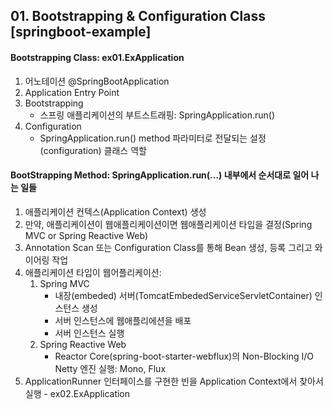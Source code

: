 ## 01. Bootstrapping & Configuration Class [springboot-example]

#### Bootstrapping Class: ex01.ExApplication
1. 어노테이션 @SpringBootApplication
2. Application Entry Point
3. Bootstrapping 
   - 스프링 애플리케이션의 부트스트래핑: SpringApplication.run()
4. Configuration
   - SpringApplication.run() method 파라미터로 전달되는 설정(configuration) 클래스 역할

#### BootStrapping Method: SpringApplication.run(...) 내부에서 순서대로 일어 나는 일들
1. 애플리케이션 컨텍스(Application Context) 생성
2. 만약, 애플리케이션이 웹애플리케이션이면 웹애플리케이션 타입을 결정(Spring MVC or Spring Reactive Web)
3. Annotation Scan 또는 Configuration Class를 통해 Bean 생성, 등록 그리고 와이어링 작업
4. 애플리케이션 타입이 웹어플리케이션:
   1) Spring MVC
       - 내장(embeded) 서버(TomcatEmbededServiceServletContainer) 인스턴스 생성
       - 서버 인스턴스에 웹애플리에션을 배포
       - 서버 인스턴스 실행
   2) Spring Reactive Web
       - Reactor Core(spring-boot-starter-webflux)의 Non-Blocking I/O Netty 엔진 실행: Mono, Flux 
5. ApplicationRunner 인터페이스를 구현한 빈을 Application Context에서 찾아서 실행 - ex02.ExApplication